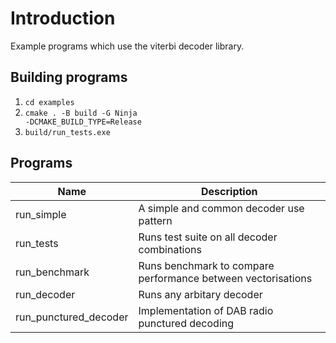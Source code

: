 # Introduction
Example programs which use the viterbi decoder library.

## Building programs
1. <code>cd examples</code>
2. <code>cmake . -B build -G Ninja -DCMAKE_BUILD_TYPE=Release</code>
3. <code>build/run_tests.exe</code>

## Programs
| Name | Description |
| --- | --- |
| run_simple            | A simple and common decoder use pattern |
| run_tests             | Runs test suite on all decoder combinations |
| run_benchmark         | Runs benchmark to compare performance between vectorisations |
| run_decoder           | Runs any arbitary decoder |
| run_punctured_decoder | Implementation of DAB radio punctured decoding |
